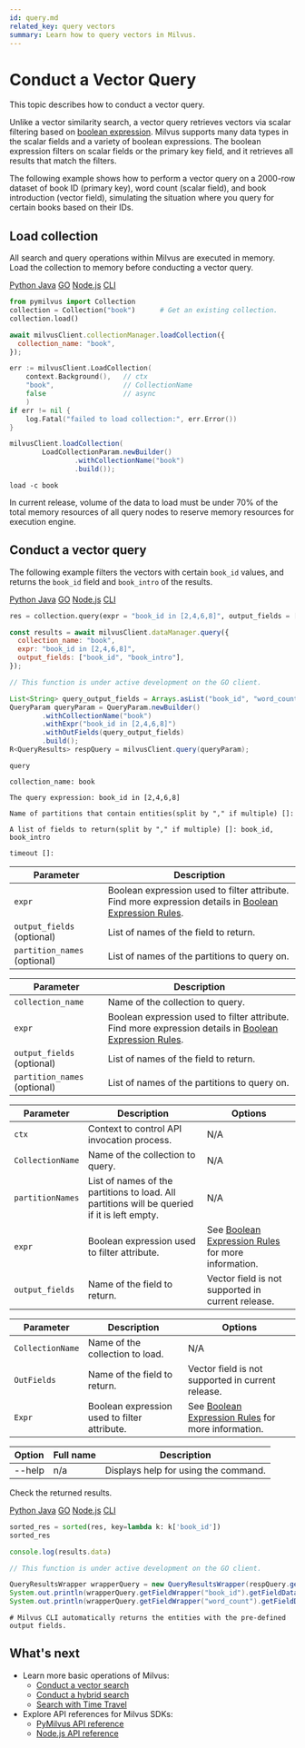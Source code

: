 ```yaml
---
id: query.md
related_key: query vectors
summary: Learn how to query vectors in Milvus.
---
```


# Conduct a Vector Query

This topic describes how to conduct a vector query.

Unlike a vector similarity search, a vector query retrieves vectors via scalar filtering based on [boolean expression](boolean.md). Milvus supports many data types in the scalar fields and a variety of boolean expressions. The boolean expression filters on scalar fields or the primary key field, and it retrieves all results that match the filters.

The following example shows how to perform a vector query on a 2000-row dataset of book ID (primary key), word count (scalar field), and book introduction (vector field), simulating the situation where you query for certain books based on their IDs.


## Load collection

All search and query operations within Milvus are executed in memory. Load the collection to memory before conducting a vector query.

<div class="multipleCode">
  <a href="?python">Python </a>
  <a href="?java">Java</a>
  <a href="?go">GO</a>
  <a href="?javascript">Node.js</a>
  <a href="?cli">CLI</a>
</div>


```python
from pymilvus import Collection
collection = Collection("book")      # Get an existing collection.
collection.load()
```

```javascript
await milvusClient.collectionManager.loadCollection({
  collection_name: "book",
});
```

```go
err := milvusClient.LoadCollection(
    context.Background(),   // ctx
    "book",                 // CollectionName
    false                   // async
    )
if err != nil {
    log.Fatal("failed to load collection:", err.Error())
}
```

```java
milvusClient.loadCollection(
        LoadCollectionParam.newBuilder()
                .withCollectionName("book")
                .build());
```

```cli
load -c book
```

<div class="alert warning">
In current release, volume of the data to load must be under 70% of the total memory resources of all query nodes to reserve memory resources for execution engine.
</div>

## Conduct a vector query

The following example filters the vectors with certain `book_id` values, and returns the `book_id` field and `book_intro` of the results.

<div class="multipleCode">
  <a href="?python">Python </a>
  <a href="?java">Java</a>
  <a href="?go">GO</a>
  <a href="?javascript">Node.js</a>
  <a href="?cli">CLI</a>
</div>


```python
res = collection.query(expr = "book_id in [2,4,6,8]", output_fields = ["book_id", "book_intro"])
```

```javascript
const results = await milvusClient.dataManager.query({
  collection_name: "book",
  expr: "book_id in [2,4,6,8]",
  output_fields: ["book_id", "book_intro"],
});
```

```go
// This function is under active development on the GO client.
```

```java
List<String> query_output_fields = Arrays.asList("book_id", "word_count");
QueryParam queryParam = QueryParam.newBuilder()
        .withCollectionName("book")
        .withExpr("book_id in [2,4,6,8]")
        .withOutFields(query_output_fields)
        .build();
R<QueryResults> respQuery = milvusClient.query(queryParam);
```

```cli
query

collection_name: book

The query expression: book_id in [2,4,6,8]

Name of partitions that contain entities(split by "," if multiple) []:

A list of fields to return(split by "," if multiple) []: book_id, book_intro

timeout []:
```

<table class="language-python">
	<thead>
	<tr>
		<th>Parameter</th>
		<th>Description</th>
	</tr>
	</thead>
	<tbody>
	<tr>
		<td><code>expr</code></td>
		<td>Boolean expression used to filter attribute. Find more expression details in <a href="boolean.md">Boolean Expression Rules</a>.</td>
	</tr>
	<tr>
		<td><code>output_fields</code> (optional)</td>
		<td>List of names of the field to return.</td>
	</tr>
	<tr>
		<td><code>partition_names</code> (optional)</td>
		<td>List of names of the partitions to query on.</td>
	</tr>
	</tbody>
</table>


<table class="language-javascript">
	<thead>
	<tr>
		<th>Parameter</th>
		<th>Description</th>
	</tr>
	</thead>
	<tbody>
	<tr>
		<td><code>collection_name</code></td>
		<td>Name of the collection to query.</td>
	</tr>
	<tr>
		<td><code>expr</code></td>
		<td>Boolean expression used to filter attribute. Find more expression details in <a href="boolean.md">Boolean Expression Rules</a>.</td>
	</tr>
	<tr>
		<td><code>output_fields</code> (optional)</td>
		<td>List of names of the field to return.</td>
	</tr>
	<tr>
		<td><code>partition_names</code> (optional)</td>
		<td>List of names of the partitions to query on.</td>
	</tr>
	</tbody>
</table>

<table class="language-go">
	<thead>
	<tr>
		<th>Parameter</th>
		<th>Description</th>
    <th>Options</th>
	</tr>
	</thead>
	<tbody>
  <tr>
    <td><code>ctx</code></td>
    <td>Context to control API invocation process.</td>
    <td>N/A</td>
  </tr>
  <tr>
    <td><code>CollectionName</code></td>
    <td>Name of the collection to query.</td>
    <td>N/A</td>
  </tr>
  <tr>
    <td><code>partitionNames</code></td>
    <td>List of names of the partitions to load. All partitions will be queried if it is left empty.</td>
    <td>N/A</td>
  </tr>
  <tr>
		<td><code>expr</code></td>
		<td>Boolean expression used to filter attribute.</td>
    <td>See <a href="boolean.md">Boolean Expression Rules</a> for more information.</td>
	</tr>
  <tr>
		<td><code>output_fields</code></td>
		<td>Name of the field to return.</td>
    <td>Vector field is not supported in current release.</td>
	</tr>
	</tbody>
</table>

<table class="language-java">
	<thead>
	<tr>
		<th>Parameter</th>
		<th>Description</th>
    <th>Options</th>
	</tr>
	</thead>
	<tbody>
	<tr>
    <td><code>CollectionName</code></td>
    <td>Name of the collection to load.</td>
    <td>N/A</td>
  </tr>
  <tr>
		<td><code>OutFields</code></td>
		<td>Name of the field to return.</td>
    <td>Vector field is not supported in current release.</td>
	</tr>
  <tr>
		<td><code>Expr</code></td>
		<td>Boolean expression used to filter attribute.</td>
    <td>See <a href="boolean.md">Boolean Expression Rules</a> for more information.</td>
	</tr>
	</tbody>
</table>


<table class="language-cli">
    <thead>
        <tr>
            <th>Option</th>
            <th>Full name</th>
            <th>Description</th>
        </tr>
    </thead>
    <tbody>
        <tr>
            <td>--help</td>
            <td>n/a</td>
            <td>Displays help for using the command.</td>
        </tr>
    </tbody>
</table>


Check the returned results. 

<div class="multipleCode">
  <a href="?python">Python </a>
  <a href="?java">Java</a>
  <a href="?go">GO</a>
  <a href="?javascript">Node.js</a>
  <a href="?cli">CLI</a>
</div>


```python
sorted_res = sorted(res, key=lambda k: k['book_id'])
sorted_res
```

```javascript
console.log(results.data)
```

```go
// This function is under active development on the GO client.
```

```java
QueryResultsWrapper wrapperQuery = new QueryResultsWrapper(respQuery.getData());
System.out.println(wrapperQuery.getFieldWrapper("book_id").getFieldData());
System.out.println(wrapperQuery.getFieldWrapper("word_count").getFieldData());
```

```cli
# Milvus CLI automatically returns the entities with the pre-defined output fields.
```

## What's next

- Learn more basic operations of Milvus:
  - [Conduct a vector search](search.md)
  - [Conduct a hybrid search](hybridsearch.md)
  - [Search with Time Travel](timetravel.md)
- Explore API references for Milvus SDKs:
  - [PyMilvus API reference](/api-reference/pymilvus/v2.0.0/tutorial.html)
  - [Node.js API reference](/api-reference/node/v2.0.0/tutorial.html)
